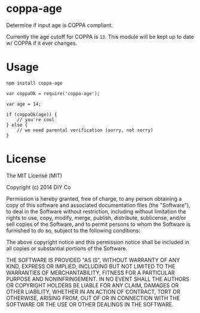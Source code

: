 # coppa-age

Determine if input age is COPPA compliant.

Currently the age cutoff for COPPA is `13`. This module will be kept up to date
w/ COPPA if it ever changes.

# Usage

```
npm install coppa-age
```

```
var coppaOk = require('coppa-age');

var age = 14;

if (coppaOk(age)) {
    // you're cool
} else {
    // we need parental verification (sorry, not sorry)
}
```

# License

The MIT License (MIT)

Copyright (c) 2014 DIY Co

Permission is hereby granted, free of charge, to any person obtaining a copy
of this software and associated documentation files (the "Software"), to deal
in the Software without restriction, including without limitation the rights
to use, copy, modify, merge, publish, distribute, sublicense, and/or sell
copies of the Software, and to permit persons to whom the Software is
furnished to do so, subject to the following conditions:

The above copyright notice and this permission notice shall be included in all
copies or substantial portions of the Software.

THE SOFTWARE IS PROVIDED "AS IS", WITHOUT WARRANTY OF ANY KIND, EXPRESS OR
IMPLIED, INCLUDING BUT NOT LIMITED TO THE WARRANTIES OF MERCHANTABILITY,
FITNESS FOR A PARTICULAR PURPOSE AND NONINFRINGEMENT. IN NO EVENT SHALL THE
AUTHORS OR COPYRIGHT HOLDERS BE LIABLE FOR ANY CLAIM, DAMAGES OR OTHER
LIABILITY, WHETHER IN AN ACTION OF CONTRACT, TORT OR OTHERWISE, ARISING FROM,
OUT OF OR IN CONNECTION WITH THE SOFTWARE OR THE USE OR OTHER DEALINGS IN THE
SOFTWARE.
